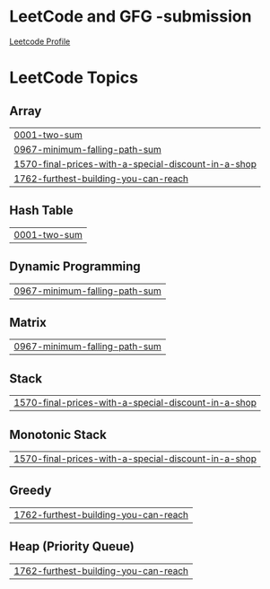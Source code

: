 # LeetCode and GFG -submission
<div><a href="https://leetcode.com/hh730/"> Leetcode Profile</a></div>

<!---LeetCode Topics Start-->
# LeetCode Topics
## Array
|  |
| ------- |
| [0001-two-sum](https://github.com/hh730/LeetCode-submission/tree/master/0001-two-sum) |
| [0967-minimum-falling-path-sum](https://github.com/hh730/LeetCode-submission/tree/master/0967-minimum-falling-path-sum) |
| [1570-final-prices-with-a-special-discount-in-a-shop](https://github.com/hh730/LeetCode-submission/tree/master/1570-final-prices-with-a-special-discount-in-a-shop) |
| [1762-furthest-building-you-can-reach](https://github.com/hh730/LeetCode-submission/tree/master/1762-furthest-building-you-can-reach) |
## Hash Table
|  |
| ------- |
| [0001-two-sum](https://github.com/hh730/LeetCode-submission/tree/master/0001-two-sum) |
## Dynamic Programming
|  |
| ------- |
| [0967-minimum-falling-path-sum](https://github.com/hh730/LeetCode-submission/tree/master/0967-minimum-falling-path-sum) |
## Matrix
|  |
| ------- |
| [0967-minimum-falling-path-sum](https://github.com/hh730/LeetCode-submission/tree/master/0967-minimum-falling-path-sum) |
## Stack
|  |
| ------- |
| [1570-final-prices-with-a-special-discount-in-a-shop](https://github.com/hh730/LeetCode-submission/tree/master/1570-final-prices-with-a-special-discount-in-a-shop) |
## Monotonic Stack
|  |
| ------- |
| [1570-final-prices-with-a-special-discount-in-a-shop](https://github.com/hh730/LeetCode-submission/tree/master/1570-final-prices-with-a-special-discount-in-a-shop) |
## Greedy
|  |
| ------- |
| [1762-furthest-building-you-can-reach](https://github.com/hh730/LeetCode-submission/tree/master/1762-furthest-building-you-can-reach) |
## Heap (Priority Queue)
|  |
| ------- |
| [1762-furthest-building-you-can-reach](https://github.com/hh730/LeetCode-submission/tree/master/1762-furthest-building-you-can-reach) |
<!---LeetCode Topics End-->